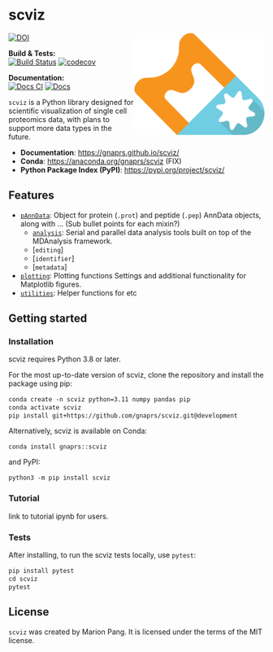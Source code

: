 # scviz
<img src="https://raw.githubusercontent.com/gnaprs/scviz/refs/heads/main/docs/assets/logo.png"
 align="right" width="256"/>
 [![DOI](https://zenodo.org/badge/762480088.svg)](https://doi.org/10.5281/zenodo.17362532)

**Build & Tests:**  
[![Build Status](https://github.com/gnaprs/scviz/actions/workflows/python-package.yml/badge.svg)](https://github.com/gnaprs/scviz/actions/workflows/python-package.yml)
[![codecov](https://codecov.io/gh/gnaprs/scviz/branch/main/graph/badge.svg)](https://codecov.io/gh/gnaprs/scviz)

**Documentation:**  
[![Docs CI](https://github.com/gnaprs/scviz/actions/workflows/ci.yml/badge.svg)](https://github.com/gnaprs/scviz/actions/workflows/ci.yml)
[![Docs](https://img.shields.io/badge/docs-v0.3.0-brightgreen.svg)](https://gnaprs.github.io/scviz)


`scviz` is a Python library designed for scientific visualization of single cell proteomics data, with plans to support more data types in the future.

* **Documentation**: https://gnaprs.github.io/scviz/
* **Conda**: https://anaconda.org/gnaprs/scviz (FIX)
* **Python Package Index (PyPI)**: https://pypi.org/project/scviz/

## Features

* [`pAnnData`](https://github.com/bbye98/mdcraft/tree/main/src/mdcraft/algorithm):
Object for protein (`.prot`) and peptide (`.pep`) AnnData objects, along with ...
(Sub bullet points for each mixin?)
    * [`analysis`](https://github.com/bbye98/mdcraft/tree/main/src/mdcraft/analysis):
Serial and parallel data analysis tools built on top of the MDAnalysis
framework.
    * [`editing`]
    * [`identifier`]
    * [`metadata`]
* [`plotting`](https://github.com/bbye98/mdcraft/tree/main/src/mdcraft/fit):
Plotting functions Settings and additional functionality for Matplotlib figures.
* [`utilities`](https://github.com/bbye98/mdcraft/tree/main/src/mdcraft/lammps):
Helper functions for etc

## Getting started
### Installation

scviz requires Python 3.8 or later.

For the most up-to-date version of scviz, clone the repository and
install the package using pip:

    conda create -n scviz python=3.11 numpy pandas pip
    conda activate scviz
    pip install git+https://github.com/gnaprs/scviz.git@development

Alternatively, scviz is available on Conda:

    conda install gnaprs::scviz

and PyPI:

    python3 -m pip install scviz

### Tutorial

link to tutorial ipynb for users.

### Tests

After installing, to run the scviz tests locally, use `pytest`:

    pip install pytest
    cd scviz
    pytest

## License
`scviz` was created by Marion Pang. It is licensed under the terms of the MIT license.
